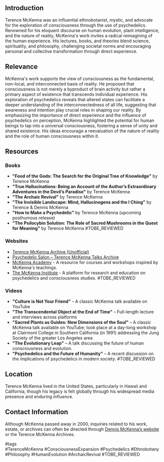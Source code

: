 ## Introduction  
Terence McKenna was an influential ethnobotanist, mystic, and advocate for the exploration of consciousness through the use of psychedelics. Renowned for his eloquent discourse on human evolution, plant intelligence, and the nature of reality, McKenna's work invites a radical reimagining of the human experience. His lectures, books, and theories blend science, spirituality, and philosophy, challenging societal norms and encouraging personal and collective transformation through direct experience.

## Relevance  
McKenna's work supports the view of consciousness as the fundamental, non-local, and interconnected basis of reality. He proposed that consciousness is not merely a byproduct of brain activity but rather a primary aspect of existence that transcends individual experience. His exploration of psychedelics reveals that altered states can facilitate a deeper understanding of the interconnectedness of all life, suggesting that awareness and intention play crucial roles in shaping our reality. By emphasizing the importance of direct experience and the influence of psychedelics on perception, McKenna highlighted the potential for human beings to tap into a universal consciousness, fostering a sense of unity and shared existence. His ideas encourage a reevaluation of the nature of reality and the role of human consciousness within it.

## Resources  

### Books  
- **"Food of the Gods: The Search for the Original Tree of Knowledge"** by Terence McKenna  
- **"True Hallucinations: Being an Account of the Author’s Extraordinary Adventures in the Devil’s Paradise"** by Terence McKenna  
- **"The Archaic Revival"** by Terence McKenna  
- **"The Invisible Landscape: Mind, Hallucinogens and the I Ching"** by Terence & Dennis McKenna  
- **"How to Make a Psychedelic"** by Terence McKenna (upcoming posthumous release)  
- **"The Psilocybin Solution: The Role of Sacred Mushrooms in the Quest for Meaning"** by Terence McKenna #TOBE_REVIEWED

### Websites  
- [Terence McKenna Archive (Unofficial)](https://terencemckennaarchives.com)  
- [Psychedelic Salon – Terence McKenna Talks Archive](https://psychedelicsalon.com/category/terence-mckenna/)  
- [McKenna Academy](https://mckenna.academy/) - A resource for courses and workshops inspired by McKenna's teachings.  
- [The McKenna Institute](https://mckenna.institute) - A platform for research and education on psychedelics and consciousness studies. #TOBE_REVIEWED  

### Videos  
- **"Culture is Not Your Friend"** – A classic McKenna talk available on YouTube  
- **"The Transcendental Object at the End of Time"** – Full-length lecture and interviews across platforms  
- **"Sacred Plants as Guides: New Dimensions of the Soul"** – A classic McKenna talk available on YouTube; took place at a day-long workshop at Clairmont College in Southern California (in 1991) addressing the Jung Society of the greater Los Angeles area  
- **"The Evolutionary Leap"** – A talk discussing the future of human consciousness and evolution.  
- **"Psychedelics and the Future of Humanity"** – A recent discussion on the implications of psychedelics in modern society. #TOBE_REVIEWED

## Location  
Terence McKenna lived in the United States, particularly in Hawaii and California, though his legacy is felt globally through his widespread media presence and enduring influence.

## Contact Information  
Although McKenna passed away in 2000, inquiries related to his work, estate, or archives can often be directed through [Dennis McKenna’s website](https://mckenna.academy/) or the Terence McKenna Archives.

#tags  
#TerenceMcKenna #ConsciousnessExpansion #Psychedelics #Ethnobotany #Philosophy #HumanEvolution #ArchaicRevival #TOBE_REVIEWED
